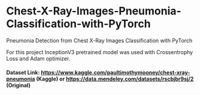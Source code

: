 # Chest-X-Ray-Images-Pneumonia-Classification-with-PyTorch
Pneumonia Detection from Chest X-Ray Images Classification with PyTorch

For this project InceptionV3 pretrained model was used with Crossentrophy Loss and Adam optimizer.

#### Dataset Link: https://www.kaggle.com/paultimothymooney/chest-xray-pneumonia (Kaggle) or https://data.mendeley.com/datasets/rscbjbr9sj/2 (Original)
